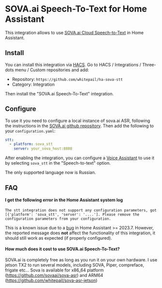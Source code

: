 # SOVA.ai Speech-To-Text for Home Assistant

This integration allows to use [SOVA.ai Cloud Speech-to-Text](https://sova.ai/ru/asr-tts/) in Home Assistant.

## Install

You can install this integration via [HACS](https://hacs.xyz/). Go to HACS / Integrations / Three-dots menu / Custom repositories
and add:
- Repository: `https://github.com/whitepail/ha-sova-stt`
- Category: Integration

Then install the "SOVA.ai Speech-To-Text" integration.


## Configure

To use it you need to configure a local instance of sova.ai ASR, following the instructions in the
[SOVA.ai github repository](https://github.com/sovaai/sova-asr).
Then add the following to your `configuration.yaml`:

```yaml
stt:
  - platform: sova_stt
    server: your_sova_host:8888
```

After enabling the integration, you can configure a [Voice Assistant](https://www.home-assistant.io/blog/2023/04/27/year-of-the-voice-chapter-2/#composing-voice-assistants)
to use it by selecting `sova_stt` in the "Speech-to-text" option.

The only supported language now is Russian.


## FAQ

#### I get the following error in the Home Assistant system log

  ```
  The stt integration does not support any configuration parameters, got [{'platform': 'sova_stt', 'server': '....']. Please remove the configuration parameters from your configuration.
  ```

This is a known issue due to a [bug](https://github.com/home-assistant/core/issues/97161) in Home Assistant >= 2023.7. However, the reported message
does __not__ affect the functionality of this integration, it should still work as expected (if properly configured).

#### How much does it cost to use SOVA.ai Speech-To-Text?

SOVA.ai is completely free as long as you run it on your own hardware.
I use jetson TX2 to run several models, including SOVA, Piper, compreface, frigate etc...
Sova is available for x86_64 platform (https://github.com/sovaai/sova-asr) and ARM64 (https://github.com/whitepail/sova-asr-jetson)
